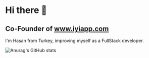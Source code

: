 # Hi there 👋
## Co-Founder of www.iyiapp.com

I'm Hasan from Turkey, improving myself as a FullStack developer. 

![Anurag's GitHub stats](https://github-readme-stats.vercel.app/api?username=s&show_icons=true&theme=highcontrast)
